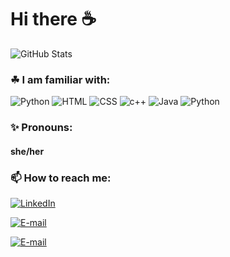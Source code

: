 # Hi there ☕

![GitHub Stats](https://github-readme-stats.vercel.app/api?username=sarahklock&theme=dark)

### ☘ I am familiar with:

![Python](https://img.shields.io/badge/python-green)
![HTML](https://img.shields.io/badge/html-red)
![CSS](https://img.shields.io/badge/css-blueviolet)
![c++](https://img.shields.io/badge/c++-yellow)
![Java](https://img.shields.io/badge/java-orange)
![Python](https://img.shields.io/badge/pandas-9cf)

### ✨ Pronouns: 

#### she/her

### 📫 How to reach me:
[![LinkedIn](https://img.shields.io/badge/LinkedIn-Sarah%20Klock%20Mauricio-blue?style=flat-square&logo=linkedin)](https://www.linkedin.com/in/sarah-klock-mauricio-b30130211/)

[![E-mail](https://img.shields.io/badge/Email-sarah.mauricio.academico@gmail.com-blue?style=flat-square&logo=gmail)](mailto:sarah.mauricio.academico@gmail.com)

[![E-mail](https://img.shields.io/badge/Email-sarahkm@usp.br-blue?style=flat-square&logo=gmail)](mailto:sarahkm@usp.br)

<!--
**sarahklock/sarahklock** is a ✨ _special_ ✨ repository because its `README.md` (this file) appears on your GitHub profile.

Here are some ideas to get you started:

- 🔭 I’m currently working on ...
- 🌱 I’m currently learning ...
- 👯 I’m looking to collaborate on ...
- 🤔 I’m looking for help with ...
- 💬 Ask me about ...
- ⚡ Fun fact: ...
-->

